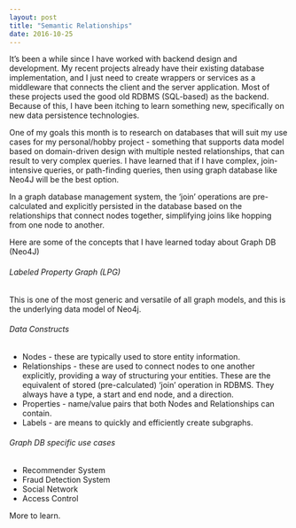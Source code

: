 ```yaml
---
layout: post
title: "Semantic Relationships"
date: 2016-10-25
---
```


It’s been a while since I have worked with backend design and development. My recent projects already have their existing database implementation, and I just need to create wrappers or services as a middleware that connects the client and the server application. Most of these projects used the good old RDBMS (SQL-based) as the backend. Because of this, I have been itching to learn something new, specifically on new data persistence technologies.

One of my goals this month is to research on databases that will suit my use cases for my personal/hobby project - something that supports data model based on domain-driven design with multiple nested relationships, that can result to very complex queries. I have learned that if I have complex, join-intensive queries, or path-finding queries, then using graph database like Neo4J will be the best option.

In a graph database management system, the ‘join’ operations are pre-calculated and explicitly persisted in the database based on the relationships that connect nodes together, simplifying joins like hopping from one node to another. 

Here are some of the concepts that I have learned today about Graph DB (Neo4J)

###### Labeled Property Graph (LPG)
This is one of the most generic and versatile of all graph models, and this is the underlying data model of Neo4j.

###### Data Constructs
* Nodes - these are typically used to store entity information.
* Relationships - these are used to connect nodes to one another explicitly, providing a way of structuring your entities. These are the equivalent of stored (pre-calculated) ‘join’ operation in RDBMS. They always have a type, a start and end node, and a direction.
* Properties - name/value pairs that both Nodes and Relationships can contain.
* Labels - are means  to quickly and efficiently create subgraphs.

###### Graph DB specific use cases
* Recommender System
* Fraud Detection System
* Social Network
* Access Control  

More to learn.
